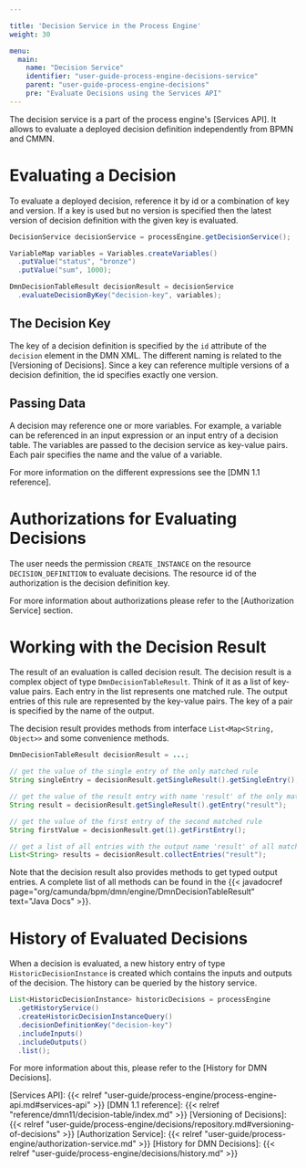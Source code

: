 ```yaml
---

title: 'Decision Service in the Process Engine'
weight: 30

menu:
  main:
    name: "Decision Service"
    identifier: "user-guide-process-engine-decisions-service"
    parent: "user-guide-process-engine-decisions"
    pre: "Evaluate Decisions using the Services API"
---
```


The decision service is a part of the process engine's [Services API]. It allows
to evaluate a deployed decision definition independently from BPMN and CMMN.

# Evaluating a Decision

To evaluate a deployed decision, reference it by id or a combination of key and version. If
a key is used but no version is specified then the latest version of decision
definition with the given key is evaluated.

```java
DecisionService decisionService = processEngine.getDecisionService();

VariableMap variables = Variables.createVariables()
  .putValue("status", "bronze")
  .putValue("sum", 1000);

DmnDecisionTableResult decisionResult = decisionService
  .evaluateDecisionByKey("decision-key", variables);
```

## The Decision Key

The key of a decision definition is specified by the `id` attribute of the
`decision` element in the DMN XML. The different naming is related to the
[Versioning of Decisions]. Since a key can reference multiple versions of a
decision definition, the id specifies exactly one version.

## Passing Data

A decision may reference one or more variables. For example, a variable can be
referenced in an input expression or an input entry of a decision table. The
variables are passed to the decision service as key-value pairs. Each pair
specifies the name and the value of a variable.

For more information on the different expressions see the [DMN 1.1 reference].

# Authorizations for Evaluating Decisions

The user needs the permission `CREATE_INSTANCE` on the resource
`DECISION_DEFINITION` to evaluate decisions. The resource id of the
authorization is the decision definition key.

For more information about authorizations please refer to the [Authorization
Service] section.

# Working with the Decision Result

The result of an evaluation is called decision result. The decision result is a complex object
of type `DmnDecisionTableResult`. Think of it as a list of key-value pairs.
Each entry in the list represents one matched rule. The output entries of this
rule are represented by the key-value pairs. The key of a pair is specified by
the name of the output.

The decision result provides methods from interface `List<Map<String,
Object>>` and some convenience methods.

```java
DmnDecisionTableResult decisionResult = ...;

// get the value of the single entry of the only matched rule
String singleEntry = decisionResult.getSingleResult().getSingleEntry();

// get the value of the result entry with name 'result' of the only matched rule
String result = decisionResult.getSingleResult().getEntry("result");

// get the value of the first entry of the second matched rule
String firstValue = decisionResult.get(1).getFirstEntry();

// get a list of all entries with the output name 'result' of all matched rules
List<String> results = decisionResult.collectEntries("result");
```

Note that the decision result also provides methods to get typed output entries.
A complete list of all methods can be found in the {{< javadocref
page="org/camunda/bpm/dmn/engine/DmnDecisionTableResult" text="Java Docs" >}}.

# History of Evaluated Decisions

When a decision is evaluated, a new history entry of type
`HistoricDecisionInstance` is created which contains the inputs and outputs of
the decision. The history can be queried by the history service.

```java
List<HistoricDecisionInstance> historicDecisions = processEngine
  .getHistoryService()
  .createHistoricDecisionInstanceQuery()
  .decisionDefinitionKey("decision-key")
  .includeInputs()
  .includeOutputs()
  .list();
```

For more information about this, please refer to the [History for DMN Decisions].


[Services API]: {{< relref "user-guide/process-engine/process-engine-api.md#services-api" >}}
[DMN 1.1 reference]: {{< relref "reference/dmn11/decision-table/index.md" >}}
[Versioning of Decisions]: {{< relref "user-guide/process-engine/decisions/repository.md#versioning-of-decisions" >}}
[Authorization Service]: {{< relref "user-guide/process-engine/authorization-service.md" >}}
[History for DMN Decisions]: {{< relref "user-guide/process-engine/decisions/history.md" >}}
